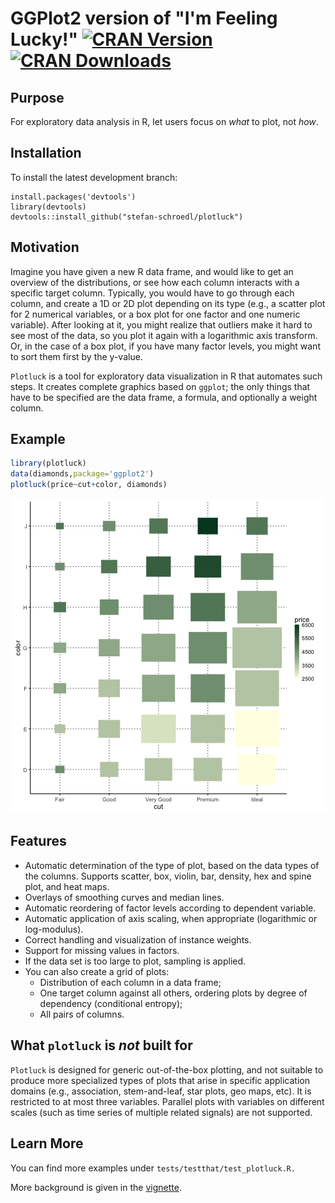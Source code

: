 
<!-- README.md is generated from README.Rmd. Please edit that file -->



# GGPlot2 version of "I'm Feeling Lucky!" [![CRAN Version](http://www.r-pkg.org/badges/version/plotluck)](https://cran.r-project.org/package=plotluck) [![CRAN Downloads](http://cranlogs.r-pkg.org/badges/plotluck)](https://cran.r-project.org/package=plotluck)

## Purpose

For exploratory data analysis in R, let users focus on *what* to plot, not *how*.

## Installation

To install the latest development branch:

```
install.packages('devtools')
library(devtools)
devtools::install_github("stefan-schroedl/plotluck")
```

## Motivation

Imagine you have given a new R data frame, and would like to get an overview of the distributions, or see how each column interacts with a specific target column. Typically, you would have to go through each column, and create a 1D or 2D plot depending on its type (e.g., a scatter plot for 2 numerical variables, or a box plot for one factor and one numeric variable). After looking at it, you might realize that outliers make it hard to see most of the data, so you plot it again with a logarithmic axis transform. Or, in the case of a box plot, if you have many factor levels, you might want to sort them first by the y-value.

`Plotluck` is a tool for exploratory data visualization in R that automates such steps. It creates complete graphics based on `ggplot`; the only things that have to be specified are the data frame, a formula, and optionally a weight column.

## Example


```r
library(plotluck)
data(diamonds,package='ggplot2')
plotluck(price~cut+color, diamonds)
```

![plot of chunk unnamed-chunk-2](README-unnamed-chunk-2-1.png)

## Features

* Automatic determination of the type of plot, based on the data types of the columns. Supports scatter, box, violin, bar, density, hex and spine plot, and heat maps.
* Overlays of smoothing curves and median lines.
* Automatic reordering of factor levels according to dependent variable.
* Automatic application of axis scaling, when appropriate (logarithmic or log-modulus).
* Correct handling and visualization of instance weights.
* Support for missing values in factors. 
* If the data set is too large to plot, sampling is applied.
* You can also create a grid of plots:
  * Distribution of each column in a data frame;
  * One target column against all others, ordering plots by degree of dependency (conditional entropy);
  * All pairs of columns. 

## What `plotluck` is _not_ built for

`Plotluck` is designed for generic out-of-the-box plotting, and not suitable to produce more specialized types of plots that arise in specific application domains (e.g., association, stem-and-leaf, star plots, geo maps, etc). It is restricted to at most three variables. Parallel plots with variables on different scales (such as time series of multiple related signals) are not supported.

## Learn More 

You can find more examples under `tests/testthat/test_plotluck.R.`

More background is given in the [vignette](http://htmlpreview.github.io/?https://github.com/stefan-schroedl/plotluck/blob/master/inst/doc/plotluck.html).
